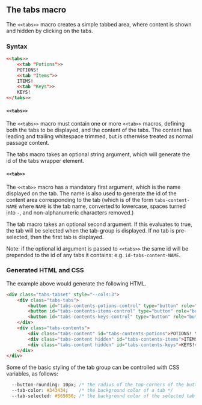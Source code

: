 ## The tabs macro ##

The `<<tabs>>` macro creates a simple tabbed area, where content is shown and hidden by clicking on the tabs.

### Syntax ###

```html
<<tabs>>
    <<tab "Potions">>
    POTIONS!
    <<tab "Items">>
    ITEMS!
    <<tab "Keys">>
    KEYS!
<</tabs>>
```

#### `<<tabs>>` ####

The `<<tabs>>` macro must contain one or more `<<tab>>` macros, defining both the tabs to be displayed, and the content of the tabs. The content has leading and trailing whitespace trimmed, but is otherwise treated as normal passage content.

The tabs macro takes an optional string argument, which will generate the id of the tabs wrapper element.

#### `<<tab>>` ####

The `<<tab>>` macro has a mandatory first argument, which is the name displayed on the tab. The name is also used to generate the id of the content area corresponding to the tab (which is of the form `tabs-content-NAME` where `NAME` is the tab name, converted to lowercase, spaces turned into `-`, and non-alphanumeric characters removed.)

The tab macro takes an optional second argument. If this evaluates to true, the tab will be selected when the tab-group is displayed. If no tab is pre-selected, then the first tab is displayed.

Note: if the optional id argument is passed to `<<tabs>>` the same id will be prepended to the id of any tabs it contains: e.g. `id-tabs-content-NAME`.

### Generated HTML and CSS ###

The example above would generate the following HTML.

```html
<div class="tabs-tabset" style="--cols:3">
	<div class="tabs-tabs">
		<button id="tabs-contents-potions-control" type="button" role="button" tabindex="0" class="selected">Potions</button>
		<button id="tabs-contents-items-control" type="button" role="button" tabindex="0">Items</button>
		<button id="tabs-contents-keys-control" type="button" role="button" tabindex="0">Keys</button>
	</div>
	<div class="tabs-contents">
		<div class="tabs-content" id="tabs-contents-potions">POTIONS! Y</div>
		<div class="tabs-content hidden" id="tabs-contents-items">ITEMS!</div>
		<div class="tabs-content hidden" id="tabs-contents-keys">KEYS!</div>
	</div>
</div>
```

Some of the basic styling of the tab group can be controlled with CSS variables, as follows:

```css
  --button-rounding: 10px; /* the radius of the top-corners of the buttons */
  --tab-color: #343434;    /* the background color of a tab */
  --tab-selected: #565656; /* the background color of the selected tab */
```
